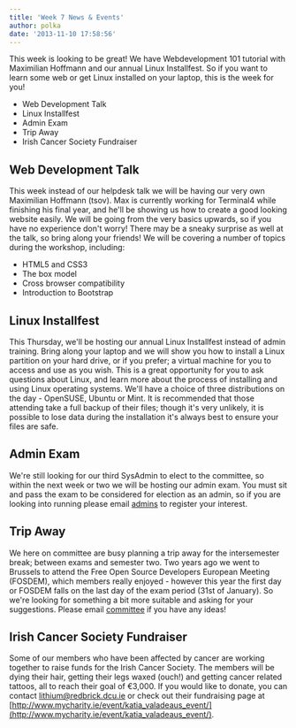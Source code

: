```yaml
---
title: 'Week 7 News & Events'
author: polka
date: '2013-11-10 17:58:56'
---
```

This week is looking to be great! We have Webdevelopment 101 tutorial with Maximilian Hoffmann and our annual Linux Installfest. So if you want to learn some web or get Linux installed on your laptop, this is the week for you!
<!-- more -->
*   Web Development Talk
*   Linux Installfest
*   Admin Exam
*   Trip Away
*   Irish Cancer Society Fundraiser

## Web Development Talk

This week instead of our helpdesk talk we will be having our very own Maximilian Hoffmann (tsov). Max is currently working for Terminal4 while finishing his final year, and he'll be showing us how to create a good looking website easily. We will be going from the very basics upwards, so if you have no experience don't worry! There may be a sneaky surprise as well at the talk, so bring along your friends! We will be covering a number of topics during the workshop, including:

*   HTML5 and CSS3
*   The box model
*   Cross browser compatibility
*   Introduction to Bootstrap

## Linux Installfest

This Thursday, we'll be hosting our annual Linux Installfest instead of admin training. Bring along your laptop and we will show you how to install a Linux partition on your hard drive, or if you prefer; a virtual machine for you to access and use as you wish. This is a great opportunity for you to ask questions about Linux, and learn more about the process of installing and using Linux operating systems. We'll have a choice of three distributions on the day - OpenSUSE, Ubuntu or Mint. It is recommended that those attending take a full backup of their files; though it's very unlikely, it is possible to lose data during the installation it's always best to ensure your files are safe.

## Admin Exam

We're still looking for our third SysAdmin to elect to the committee, so within the next week or two we will be hosting our admin exam. You must sit and pass the exam to be considered for election as an admin, so if you are looking into running please email [admins](/about/contact/admins) to register your interest.

## Trip Away

We here on committee are busy planning a trip away for the intersemester break; between exams and semester two. Two years ago we went to Brussels to attend the Free Open Source Developers European Meeting (FOSDEM), which members really enjoyed - however this year the first day or FOSDEM falls on the last day of the exam period (31st of January). So we're looking for something a bit more suitable and asking for your suggestions. Please email [committee](/about/contact/committee) if you have any ideas!

## Irish Cancer Society Fundraiser

Some of our members who have been affected by cancer are working together to raise funds for the Irish Cancer Society. The members will be dying their hair, getting their legs waxed (ouch!) and getting cancer related tattoos, all to reach their goal of €3,000\. If you would like to donate, you can contact lithium@redbrick.dcu.ie or check out their fundraising page at [http://www.mycharity.ie/event/katia_valadeaus_event/](http://www.mycharity.ie/event/katia_valadeaus_event/).